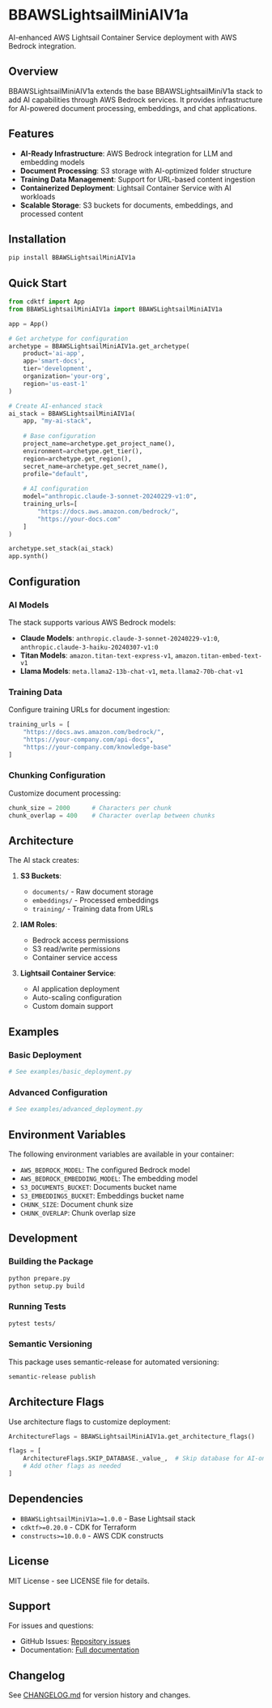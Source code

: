 # BBAWSLightsailMiniAIV1a

AI-enhanced AWS Lightsail Container Service deployment with AWS Bedrock integration.

## Overview

BBAWSLightsailMiniAIV1a extends the base BBAWSLightsailMiniV1a stack to add AI capabilities through AWS Bedrock services. It provides infrastructure for AI-powered document processing, embeddings, and chat applications.

## Features

- **AI-Ready Infrastructure**: AWS Bedrock integration for LLM and embedding models
- **Document Processing**: S3 storage with AI-optimized folder structure
- **Training Data Management**: Support for URL-based content ingestion
- **Containerized Deployment**: Lightsail Container Service with AI workloads
- **Scalable Storage**: S3 buckets for documents, embeddings, and processed content

## Installation

```bash
pip install BBAWSLightsailMiniAIV1a
```

## Quick Start

```python
from cdktf import App
from BBAWSLightsailMiniAIV1a import BBAWSLightsailMiniAIV1a

app = App()

# Get archetype for configuration
archetype = BBAWSLightsailMiniAIV1a.get_archetype(
    product='ai-app',
    app='smart-docs',
    tier='development',
    organization='your-org',
    region='us-east-1'
)

# Create AI-enhanced stack
ai_stack = BBAWSLightsailMiniAIV1a(
    app, "my-ai-stack",
    
    # Base configuration
    project_name=archetype.get_project_name(),
    environment=archetype.get_tier(),
    region=archetype.get_region(),
    secret_name=archetype.get_secret_name(),
    profile="default",
    
    # AI configuration
    model="anthropic.claude-3-sonnet-20240229-v1:0",
    training_urls=[
        "https://docs.aws.amazon.com/bedrock/",
        "https://your-docs.com"
    ]
)

archetype.set_stack(ai_stack)
app.synth()
```

## Configuration

### AI Models

The stack supports various AWS Bedrock models:

- **Claude Models**: `anthropic.claude-3-sonnet-20240229-v1:0`, `anthropic.claude-3-haiku-20240307-v1:0`
- **Titan Models**: `amazon.titan-text-express-v1`, `amazon.titan-embed-text-v1`
- **Llama Models**: `meta.llama2-13b-chat-v1`, `meta.llama2-70b-chat-v1`

### Training Data

Configure training URLs for document ingestion:

```python
training_urls = [
    "https://docs.aws.amazon.com/bedrock/",
    "https://your-company.com/api-docs",
    "https://your-company.com/knowledge-base"
]
```

### Chunking Configuration

Customize document processing:

```python
chunk_size = 2000      # Characters per chunk
chunk_overlap = 400    # Character overlap between chunks
```

## Architecture

The AI stack creates:

1. **S3 Buckets**:
   - `documents/` - Raw document storage
   - `embeddings/` - Processed embeddings
   - `training/` - Training data from URLs

2. **IAM Roles**:
   - Bedrock access permissions
   - S3 read/write permissions
   - Container service access

3. **Lightsail Container Service**:
   - AI application deployment
   - Auto-scaling configuration
   - Custom domain support

## Examples

### Basic Deployment

```python
# See examples/basic_deployment.py
```

### Advanced Configuration

```python
# See examples/advanced_deployment.py
```

## Environment Variables

The following environment variables are available in your container:

- `AWS_BEDROCK_MODEL`: The configured Bedrock model
- `AWS_BEDROCK_EMBEDDING_MODEL`: The embedding model
- `S3_DOCUMENTS_BUCKET`: Documents bucket name
- `S3_EMBEDDINGS_BUCKET`: Embeddings bucket name
- `CHUNK_SIZE`: Document chunk size
- `CHUNK_OVERLAP`: Chunk overlap size

## Development

### Building the Package

```bash
python prepare.py
python setup.py build
```

### Running Tests

```bash
pytest tests/
```

### Semantic Versioning

This package uses semantic-release for automated versioning:

```bash
semantic-release publish
```

## Architecture Flags

Use architecture flags to customize deployment:

```python
ArchitectureFlags = BBAWSLightsailMiniAIV1a.get_architecture_flags()

flags = [
    ArchitectureFlags.SKIP_DATABASE._value_,  # Skip database for AI-only workload
    # Add other flags as needed
]
```

## Dependencies

- `BBAWSLightsailMiniV1a>=1.0.0` - Base Lightsail stack
- `cdktf>=0.20.0` - CDK for Terraform
- `constructs>=10.0.0` - AWS CDK constructs

## License

MIT License - see LICENSE file for details.

## Support

For issues and questions:
- GitHub Issues: [Repository issues](https://github.com/your-org/bb-aws-lightsail-mini-ai-v1a/issues)
- Documentation: [Full documentation](https://your-docs.com)

## Changelog

See [CHANGELOG.md](CHANGELOG.md) for version history and changes.
